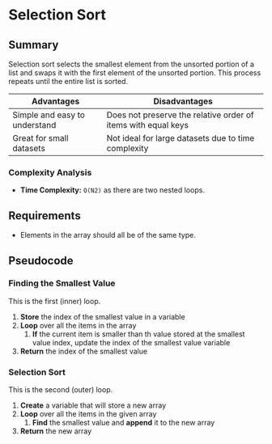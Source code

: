 # Selection Sort

## Summary

Selection sort selects the smallest element from the unsorted portion of a list and swaps it with the first element of the unsorted portion. This process repeats until the entire list is sorted.

| Advantages | Disadvantages |
|------------|---------------|
| Simple and easy to understand | Does not preserve the relative order of items with equal keys |
| Great for small datasets | Not ideal for large datasets due to time complexity |

### Complexity Analysis

*   **Time Complexity:** `O(N2)` as there are two nested loops.

## Requirements

*   Elements in the array should all be of the same type.

## Pseudocode

### Finding the Smallest Value

This is the first (inner) loop.

1.  **Store** the index of the smallest value in a variable
2.  **Loop** over all the items in the array
    1.  **If** the current item is smaller than th value stored at the smallest value index, update the index of the smallest value variable
3.  **Return** the index of the smallest value

### Selection Sort

This is the second (outer) loop.

1.  **Create** a variable that will store a new array
2.  **Loop** over all the items in the given array
    1.  **Find** the smallest value and **append** it to the new array
3.  **Return** the new array
